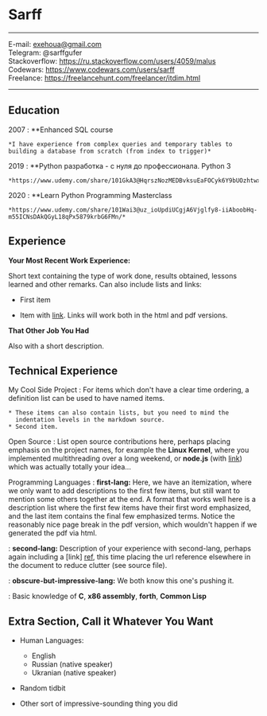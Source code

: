 Sarff
============

-------------------     ----------------------------
E-mail:                        exehoua@gmail.com  
Telegram:                      @sarffgufer   
Stackoverflow:                 https://ru.stackoverflow.com/users/4059/malus  
Codewars:                      https://www.codewars.com/users/sarff  
Freelance:                     https://freelancehunt.com/freelancer/itdim.html
-------------------     ----------------------------

Education
---------

2007 
:   **Enhanced SQL course

    *I have experience from complex queries and temporary tables to building a database from scratch (from index to trigger)*

2019
:   **Python разработка - с нуля до профессионала. Python 3

    *https://www.udemy.com/share/101GkA3@HqrszNozMEDBvksuEaFOCyk6Y9bUOzhtwxDN7wKHEp4OmGl7dJVmm8gEO0lAF6lY/*
    
2020
:   **Learn Python Programming Masterclass


    *https://www.udemy.com/share/101Wai3@uz_ioUpdiUCgjA6Vjglfy8-iiAboobHq-m55ICNsDAkQGyL18qPx5879krbG6FMn/*

Experience
----------

**Your Most Recent Work Experience:**

Short text containing the type of work done, results obtained,
lessons learned and other remarks. Can also include lists and
links:

* First item

* Item with [link](http://www.example.com). Links will work both in
  the html and pdf versions.

**That Other Job You Had**

Also with a short description.

Technical Experience
--------------------

My Cool Side Project
:   For items which don't have a clear time ordering, a definition
    list can be used to have named items.

    * These items can also contain lists, but you need to mind the
      indentation levels in the markdown source.
    * Second item.

Open Source
:   List open source contributions here, perhaps placing emphasis on
    the project names, for example the **Linux Kernel**, where you
    implemented multithreading over a long weekend, or **node.js**
    (with [link](http://nodejs.org)) which was actually totally
    your idea...

Programming Languages
:   **first-lang:** Here, we have an itemization, where we only want
    to add descriptions to the first few items, but still want to
    mention some others together at the end. A format that works well
    here is a description list where the first few items have their
    first word emphasized, and the last item contains the final few
    emphasized terms. Notice the reasonably nice page break in the pdf
    version, which wouldn't happen if we generated the pdf via html.

:   **second-lang:** Description of your experience with second-lang,
    perhaps again including a [link] [ref], this time placing the url
    reference elsewhere in the document to reduce clutter (see source
    file). 

:   **obscure-but-impressive-lang:** We both know this one's pushing
    it.

:   Basic knowledge of **C**, **x86 assembly**, **forth**, **Common Lisp**

[ref]: https://github.com/githubuser/superlongprojectname

Extra Section, Call it Whatever You Want
----------------------------------------

* Human Languages:

     * English 
     * Russian (native speaker)
     * Ukranian (native speaker)

* Random tidbit

* Other sort of impressive-sounding thing you did
